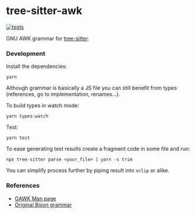 tree-sitter-awk
================

[![tests](https://github.com/Beaglefoot/tree-sitter-awk/actions/workflows/test.yml/badge.svg)](https://github.com/Beaglefoot/tree-sitter-awk/actions/workflows/test.yml)

GNU AWK grammar for [tree-sitter](https://github.com/tree-sitter/tree-sitter).


### Development

Install the dependencies:

    yarn

Although grammar is basically a JS file you can still benefit from types (references, go to implementation, renames...).

To build types in watch mode:

    yarn types:watch

Test:

    yarn test

To ease generating test results create a fragment code in some file and run:

    npx tree-sitter parse <your_file> | yarn -s trim

You can simplify process further by piping result into `xclip` or alike.

### References

* [GAWK Man page](https://www.man7.org/linux/man-pages/man1/gawk.1.html)
* [Original Bison grammar](http://git.savannah.gnu.org/cgit/gawk.git/tree/awkgram.y)
